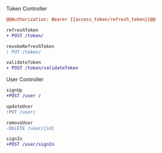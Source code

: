 Token Controller
```diff
@@Authorization: Bearer {{access_token/refresh_token}}@@

refreshToken
+ POST /token/

revokeRefreshToken
! PUT /token/  

validateToken
+ POST /token/validateToken
```

User Controller
```diff
signUp
+POST /user / 

updateUser
!PUT /user/ 

removeUser
-DELETE /user/{id}

signIn
+POST /user/signIn 
```
